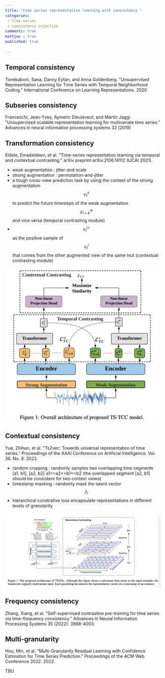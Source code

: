 ```yaml
---
title: "time series representation learning with consistency "
categories: 
 - Time-series
 - consistency injection
comments: true
mathjax : true
published: true

---
```


## Temporal consistency 
Tonekaboni, Sana, Danny Eytan, and Anna Goldenberg. "Unsupervised Representation Learning for Time Series with Temporal Neighborhood Coding." International Conference on Learning Representations. 2020 

## Subseries consistency 
Franceschi, Jean-Yves, Aymeric Dieuleveut, and Martin Jaggi. "Unsupervised scalable representation learning for multivariate time series." Advances in neural information processing systems 32 (2019) 

## Transformation consistency 
Eldele, Emadeldeen, et al. "Time-series representation learning via temporal and contextual contrasting." arXiv preprint arXiv:2106.14112 (IJCAI 2021).
- weak augmentation : jitter-and scale 
- strong augmentation : permutation-and-jitter
- a tough cross-view prediction task by using the context of the strong
augmentation $$c^s_t$$ to predict the future timesteps of the weak augmentation $$z^w
_{t+k}$$ and vice versa  (temporal contrasting module)
- $$c_t^{i+}$$ as the positive sample of $$c_t^{i}$$ that comes from the other augmented view of the same inut (contextual contrasting module)

<img src = "/assets/img/2023-08-28/fig_transf.png" width=500><br>

## Contextual consistency 
Yue, Zhihan, et al. "Ts2vec: Towards universal representation of time series." Proceedings of the AAAI Conference on Artificial Intelligence. Vol. 36. No. 8. 2022.
- random cropping : randomly samples two overlapping time segments [a1, b1], [a2, b2] a1<=a2<=b1<=b2 (the overlapped segment [a2, b1] should be consistent for two context views)
- timestamp masking : randomly mask the latent vector $$z_i$$
- hierarchical constrative loss encapsulate representations in different levels of granularity 

<img src = "/assets/img/2023-08-28/fig_contextual.png" ><br>

## Frequency consistency 
Zhang, Xiang, et al. "Self-supervised contrastive pre-training for time series via time-frequency consistency." Advances in Neural Information Processing Systems 35 (2022): 3988-4003.

## Multi-granularity
Hou, Min, et al. "Multi-Granularity Residual Learning with Confidence Estimation for Time Series Prediction." Proceedings of the ACM Web Conference 2022. 2022.

TBU